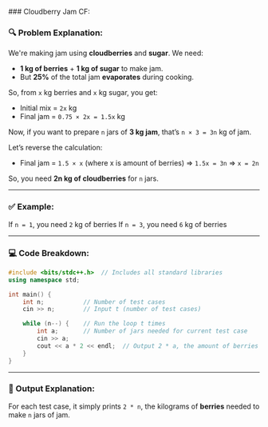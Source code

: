 ##﻿# Cloudberry Jam CF:

### 🔍 Problem Explanation:

We're making jam using **cloudberries** and **sugar**. We need:

* **1 kg of berries** + **1 kg of sugar** to make jam.
* But **25%** of the total jam **evaporates** during cooking.

So, from `x` kg berries and `x` kg sugar, you get:

* Initial mix = `2x` kg
* Final jam = `0.75 × 2x = 1.5x` kg

Now, if you want to prepare `n` jars of **3 kg jam**, that’s `n × 3 = 3n` kg of jam.

Let’s reverse the calculation:

* Final jam = `1.5 × x` (where x is amount of berries)
  ⇒ `1.5x = 3n`
  ⇒ `x = 2n`

So, you need **2n kg of cloudberries** for `n` jars.

---

### ✅ Example:

If `n = 1`, you need `2` kg of berries
If `n = 3`, you need `6` kg of berries

---

### 💻 Code Breakdown:

```cpp
#include <bits/stdc++.h>  // Includes all standard libraries
using namespace std;

int main() {
    int n;           // Number of test cases
    cin >> n;        // Input t (number of test cases)

    while (n--) {    // Run the loop t times
        int a;       // Number of jars needed for current test case
        cin >> a;    
        cout << a * 2 << endl;  // Output 2 * a, the amount of berries needed
    }
}
```

---

### 🚀 Output Explanation:

For each test case, it simply prints `2 * n`, the kilograms of **berries** needed to make `n` jars of jam.

